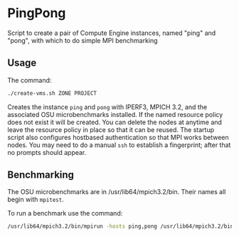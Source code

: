 # PingPong 

Script to create a pair of Compute Engine instances, named "ping" and "pong", with which to do simple MPI benchmarking

## Usage

The command:

```bash
./create-vms.sh ZONE PROJECT
```

Creates the instance `ping` and `pong` with IPERF3, MPICH 3.2, and the associated OSU microbenchmarks installed.
If the named resource policy does not exist it will be created. You can delete the nodes at anytime and leave the 
resource policy in place so that it can be reused. The startup script also configures hostbased authentication so 
that MPI works between nodes. You may need to do a manual `ssh` to establish a fingerprint; after that no prompts 
should appear.

## Benchmarking

The OSU microbenchmarks are in /usr/lib64/mpich3.2/bin. Their names all begin with `mpitest`.

To run a benchmark use the command:

```bash
/usr/lib64/mpich3.2/bin/mpirun -hosts ping,pong /usr/lib64/mpich3.2/bin/TEST_NAME
```
